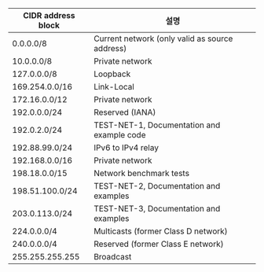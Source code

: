 | CIDR address block 	|  설명                                           	|
|--------------------	|-------------------------------------------------	|
|  0.0.0.0/8         	|  Current network (only valid as source address) 	|
|  10.0.0.0/8        	|  Private network                                	|
|  127.0.0.0/8       	|  Loopback                                       	|
|  169.254.0.0/16    	|  Link-Local                                     	|
|  172.16.0.0/12     	|  Private network                                	|
|  192.0.0.0/24      	|  Reserved (IANA)                                	|
|  192.0.2.0/24      	|  TEST-NET-1, Documentation and example code     	|
|  192.88.99.0/24    	|  IPv6 to IPv4 relay                             	|
|  192.168.0.0/16    	|  Private network                                	|
|  198.18.0.0/15     	|  Network benchmark tests                        	|
|  198.51.100.0/24   	|  TEST-NET-2, Documentation and examples         	|
|  203.0.113.0/24    	|  TEST-NET-3, Documentation and examples         	|
|  224.0.0.0/4       	|  Multicasts (former Class D network)            	|
|  240.0.0.0/4       	|  Reserved (former Class E network)              	|
|  255.255.255.255   	|                     Broadcast                   	|
